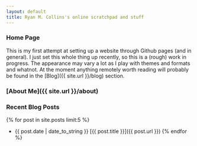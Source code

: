 ```yaml
---
layout: default
title: Ryan M. Collins's online scratchpad and stuff
---
```


### Home Page
This is my first attempt at setting up a website through Github pages (and in general). I just set this whole thing up recently, so this is a (rough) work in progress. The appearance may vary a lot as I play with themes and formats and whatnot. At the moment anything remotely worth reading will probably be found in the [Blog]({{ site.url }}/blog) section.

### [About Me]({{ site.url }}/about)

### Recent Blog Posts
{% for post in site.posts limit:5 %}
* {{ post.date | date_to_string }} [{{ post.title }}]({{ post.url }})
{% endfor %}


